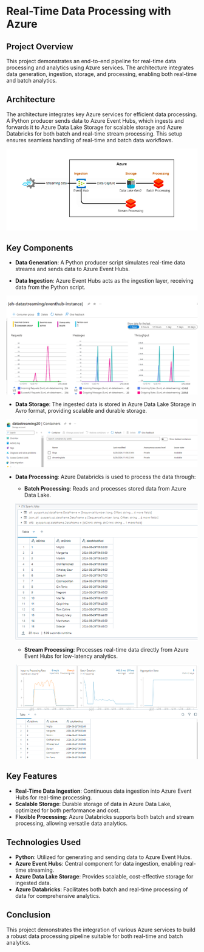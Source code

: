 # Real-Time Data Processing with Azure

## Project Overview

This project demonstrates an end-to-end pipeline for real-time data processing and analytics using Azure services. The architecture integrates data generation, ingestion, storage, and processing, enabling both real-time and batch analytics.

## Architecture

The architecture integrates key Azure services for efficient data processing. A Python producer sends data to Azure Event Hubs, which ingests and forwards it to Azure Data Lake Storage for scalable storage and Azure Databricks for both batch and real-time stream processing. This setup ensures seamless handling of real-time and batch data workflows.

![Architecture Diagram](assets/architecture.png)

## Key Components

- **Data Generation**: A Python producer script simulates real-time data streams and sends data to Azure Event Hubs.

- **Data Ingestion**: Azure Event Hubs acts as the ingestion layer, receiving data from the Python script.

![Data Ingestion](assets/eventhub_instance.png)

- **Data Storage**: The ingested data is stored in Azure Data Lake Storage in Avro format, providing scalable and durable storage.

![Data storage](assets/storage_container.png)

- **Data Processing**: Azure Databricks is used to process the data through:
  - **Batch Processing**: Reads and processes stored data from Azure Data Lake.

  ![Batch Processing](assets/batch_streaming.png)

  - **Stream Processing**: Processes real-time data directly from Azure Event Hubs for low-latency analytics.

  ![Realtime Processing](assets/realtime_streaming.png)

## Key Features

- **Real-Time Data Ingestion**: Continuous data ingestion into Azure Event Hubs for real-time processing.
- **Scalable Storage**: Durable storage of data in Azure Data Lake, optimized for both performance and cost.
- **Flexible Processing**: Azure Databricks supports both batch and stream processing, allowing versatile data analytics.

## Technologies Used

- **Python**: Utilized for generating and sending data to Azure Event Hubs.
- **Azure Event Hubs**: Central component for data ingestion, enabling real-time streaming.
- **Azure Data Lake Storage**: Provides scalable, cost-effective storage for ingested data.
- **Azure Databricks**: Facilitates both batch and real-time processing of data for comprehensive analytics.

## Conclusion

This project demonstrates the integration of various Azure services to build a robust data processing pipeline suitable for both real-time and batch analytics.